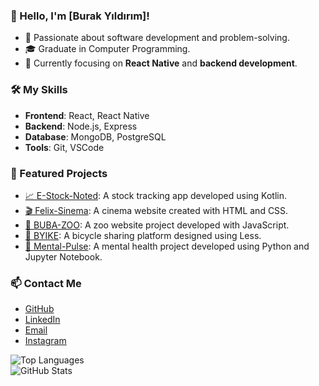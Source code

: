 ### 👋 Hello, I'm [Burak Yıldırım]!
- 🚀 Passionate about software development and problem-solving.
- 🎓 Graduate in Computer Programming.
- 🌱 Currently focusing on **React Native** and **backend development**.

### 🛠️ My Skills
- **Frontend**: React, React Native
- **Backend**: Node.js, Express
- **Database**: MongoDB, PostgreSQL
- **Tools**: Git, VSCode

### 🌟 Featured Projects
- [📈 E-Stock-Noted](https://github.com/Monarchh2/E-Stock-Noted): A stock tracking app developed using Kotlin.
- [🎬 Felix-Sinema](https://github.com/Monarchh2/Felix-Sinema): A cinema website created with HTML and CSS.
- [🐾 BUBA-ZOO](https://github.com/Monarchh2/BUBA-ZOO): A zoo website project developed with JavaScript.
- [🚴 BYIKE](https://github.com/Monarchh2/BYIKE): A bicycle sharing platform designed using Less.
- [🧠 Mental-Pulse](https://github.com/Monarchh2/Mental-Pulse): A mental health project developed using Python and Jupyter Notebook.

### 📫 Contact Me
- [GitHub](https://github.com/Monarchh2)
- [LinkedIn](https://www.linkedin.com/in/burak-yildirim-435969277/)
- [Email](mailto:yildirimburak1103@hotmail.com)
- [Instagram](https://www.instagram.com/burak.yildirim.758/)

![Top Languages](https://github-readme-stats.vercel.app/api/top-langs/?username=Monarchh2&layout=compact&theme=radical)  
![GitHub Stats](https://github-readme-stats.vercel.app/api?username=Monarchh2&show_icons=true&theme=radical)

